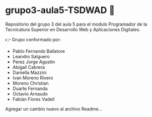# grupo3-aula5-TSDWAD 👾
Repositorio del grupo 3 del aula 5 para el modulo Programador de la Tecnicatura Superior en Desarrollo Web y Aplicaciones Digitales.

👉 Grupo conformado por:
- Pablo Fernando Ballatore
- Leandro Salguero
- Perez Jorge Agustín
- Abigail Cabrera
- Daniella Mazzini
- Ivan Moreno Rivero
- Moreno Christian
- Duarte Fernanda
- Octavio Arnaudo
- Fabián Flores Vadell

Agregar un cambio nuevo al archivo Readme...
